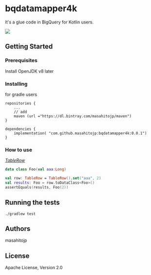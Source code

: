 # bqdatamapper4k
It's a glue code in BigQuery for Kotlin users.

 <a href='https://bintray.com/masahitojp/maven/com.github.masahitojp.bqdatamapper4k/0.0.1/link'><img src='https://api.bintray.com/packages/masahitojp/maven/com.github.masahitojp.bqdatamapper4k/images/download.svg?version=0.0.1'></a>

## Getting Started

### Prerequisites

Install OpenJDK v8 later

### Installing

for gradle users
```
repositories {
    ...
    // add
    maven (url ="https://dl.bintray.com/masahitojp/maven")
}

dependencies {
    implementation( "com.github.masahitojp:bqdatamapper4k:0.0.1")
}
```

### How to use

*[TableRow](https://developers.google.com/resources/api-libraries/documentation/bigquery/v2/java/latest/com/google/api/services/bigquery/model/TableRow.html?is-external=true)*

```kotlin
data class Foo(val aaa:Long)

val row: TableRow = TableRow().set("aaa", 2)
val results: Foo = row.toDataClass<Foo>()
assertEquals(results, Foo(2))

```

## Running the tests

```
./gradlew test
```

## Authors

masahitojp

## License

Apache License, Version 2.0